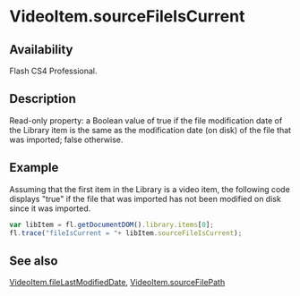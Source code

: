 # VideoItem.sourceFileIsCurrent

## Availability

Flash CS4 Professional.

## Description

Read-only property: a Boolean value of true if the file modification date of the Library item is the same as the modification date (on disk) of the file that was imported; false otherwise.

## Example

Assuming that the first item in the Library is a video item, the following code displays "true" if the file that was imported has not been modified on disk since it was imported.

```javascript
var libItem = fl.getDocumentDOM().library.items[0];
fl.trace("fileIsCurrent = "+ libItem.sourceFileIsCurrent);
```

## See also

[VideoItem.fileLastModifiedDate](../VideoItem_object/VideoItem1.md), [VideoItem.sourceFilePath](../VideoItem_object/VideoItem5.md)
